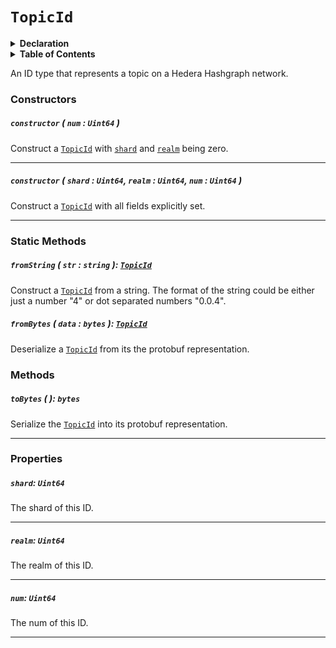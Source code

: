 # `TopicId`

<details>
<summary><b>Declaration</b></summary>

```typescript
class TopicId {
    constructor(num: Uint64);

    constructor(shard: Uint64, realm: Uint64, num: Uint64);

    fromString(str: string): TopicId;

    fromBytes(data: bytes): TopicId;

    /* property */ shard: Uint64;

    /* property */ realm: Uint64;

    /* property */ num: Uint64;

    toBytes(): bytes;

    toString(): string;
}
```

</details>

<details>
<summary><b>Table of Contents</b></summary>



| Item | Java | JavaScript | Go
| - | - | - | - |
| [`constructor`](#constructor-num-uint64-) | ✅ | ✅ | ✅
| [`fromString`](#fromstring-str-string-topicid) | ✅ | ✅ | ✅
| [`fromBytes`](#frombytes-data-bytes-topicid) | ✅ | ✅ | ✅
| [`shard`](#shard-uint64) | ✅ | ✅ | ✅
| [`realm`](#realm-uint64) | ✅ | ✅ | ✅
| [`num`](#num-uint64) | ✅ | ✅ | ✅
| [`toBytes`](#tobytes-bytes) | ✅ | ✅ | ✅

</details>

An ID type that represents a topic on a Hedera Hashgraph network.

### Constructors

##### `constructor` ( `num` : `Uint64` )

Construct a [`TopicId`](#) with [`shard`](#shard-uint64) and [`realm`](#realm-uint64) being zero.

---

##### `constructor` ( `shard` : `Uint64`, `realm` : `Uint64`, `num` : `Uint64` )

Construct a [`TopicId`](#) with all fields explicitly set.

---

### Static Methods

##### `fromString` ( `str` : `string` ): [`TopicId`](#topicid)

Construct a [`TopicId`](#) from a string. The format of the string could be either just
a number "4" or dot separated numbers "0.0.4".

##### `fromBytes` ( `data` : `bytes` ): [`TopicId`](#topicid)

Deserialize a [`TopicId`](#) from its the protobuf representation.

### Methods

##### `toBytes` ( ): `bytes`

Serialize the [`TopicId`](#) into its protobuf representation.

---

### Properties

##### `shard`: `Uint64`

The shard of this ID.

---

##### `realm`: `Uint64`

The realm of this ID.

---

##### `num`: `Uint64`

The num of this ID.

---
